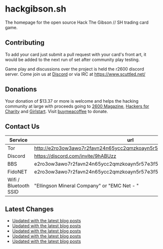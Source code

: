 # hackgibson.sh
The homepage for the open source Hack The Gibson // SH trading card game.


## Contributing

To add your card just submit a pull request with your card's front art, it would be added to the next run of set after community play testing.

Game play and discussions over the project is held the r2600 discord server. Come join us at [Discord](https://discord.com/invite/9hABUzz) or via IRC at https://www.scuttled.net/


## Donations

Your donation of $13.37 or more is welcome and helps the hacking community at large with proceeds going to [2600 Magazine](https://2600.com/), [Hackers for Charity](https://hackersforcharity.org) and [Girlstart](https://girlstart.org).  Visit [buymeacoffee](https://www.buymeacoffee.com/hackgibson.sh) to donate.


## Contact Us

Service | url
-|-
Tor | http://e2ro3ow3awo7r2favn24n65ycc2qmzkoayn5r57e3f56nvjwdcgg32ad.onion
Discord | https://discord.com/invite/9hABUzz
BBS | e2ro3ow3awo7r2favn24n65ycc2qmzkoayn5r57e3f56nvjwdcgg32ad.onion:23
FidoNET | e2ro3ow3awo7r2favn24n65ycc2qmzkoayn5r57e3f56nvjwdcgg32ad.onion:24554
Wifi / Bluetooth SSID | "Ellingson Mineral Company" or "EMC Net - <fidonet address>"

## Latest Changes
<!-- BLOG-POST-LIST:START -->
- [Updated with the latest blog posts](https://github.com/DFW2600/hackgibson.sh/commit/1f85841834b1178ccd10e49a22c3302e114c255c)
- [Updated with the latest blog posts](https://github.com/DFW2600/hackgibson.sh/commit/62d3cb78d704e2e6befb8411c6ee887d4609f67b)
- [Updated with the latest blog posts](https://github.com/DFW2600/hackgibson.sh/commit/6706a09db6a1078c3f9d5b6957efc71b5fce0e7b)
- [Updated with the latest blog posts](https://github.com/DFW2600/hackgibson.sh/commit/0631a247623ffd24c4e1db6def45aa6ea0b2d0d1)
- [Updated with the latest blog posts](https://github.com/DFW2600/hackgibson.sh/commit/cb45b294bbf45ef0bd193be52dc64625ceb107e0)
<!-- BLOG-POST-LIST:END -->

